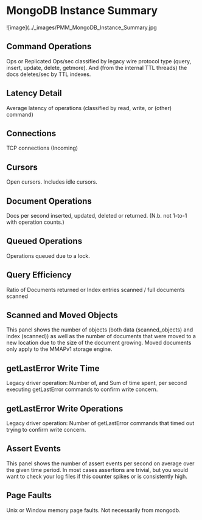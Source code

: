# MongoDB Instance Summary

![image](../_images/PMM_MongoDB_Instance_Summary.jpg

## Command Operations

Ops or Replicated Ops/sec classified by legacy wire protocol type (query, insert, update, delete, getmore). And (from the internal TTL threads) the docs deletes/sec by TTL indexes.

## Latency Detail

Average latency of operations (classified by read, write, or (other) command)

## Connections

TCP connections (Incoming)

## Cursors

Open cursors. Includes idle cursors.

## Document Operations

Docs per second inserted, updated, deleted or returned. (N.b. not 1-to-1 with operation counts.)

## Queued Operations

Operations queued due to a lock.

## Query Efficiency

Ratio of Documents returned or Index entries scanned / full documents scanned

## Scanned and Moved Objects

This panel shows the number of objects (both data (scanned_objects) and index (scanned)) as well as the number of documents that were moved to a new location due to the size of the document growing. Moved documents only apply to the MMAPv1 storage engine.

## getLastError Write Time

Legacy driver operation: Number of, and Sum of time spent, per second executing getLastError commands to confirm write concern.

## getLastError Write Operations

Legacy driver operation: Number of getLastError commands that timed out trying to confirm write concern.

## Assert Events

This panel shows the number of assert events per second on average over the given time period. In most cases assertions are trivial, but you would want to check your log files if this counter spikes or is consistently high.

## Page Faults

Unix or Window memory page faults. Not necessarily from mongodb.

